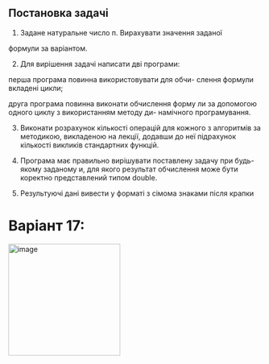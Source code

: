 ## Постановка задачі

1. Задане натуральне число п. Вирахувати значення заданої

формули за варіантом.

2. Для вирішення задачі написати дві програми:

перша програма повинна використовувати для обчи- слення формули вкладені цикли;

друга програма повинна виконати обчислення форму ли за допомогою одного циклу з використанням методу ди- намічного програмування.

3. Виконати розрахунок кількості операцій для кожного з алгоритмів за методикою, викладеною на лекції, додавши до неї підрахунок кількості викликів стандартних функцій.

4. Програма має правильно вирішувати поставлену задачу при будь-якому заданому и, для якого результат обчислення може бути коректно представлений типом double.

5. Результуючі дані вивести у форматі з сімома знаками після крапки


# Варіант 17: 
<img width="222" alt="image" src="https://github.com/user-attachments/assets/8e3153be-1469-4625-97f0-b0e0ed1eadad" />

